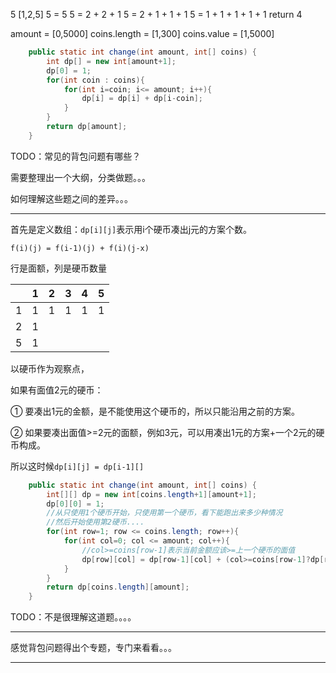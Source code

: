 5 [1,2,5]
5 = 5
5 = 2 + 2 + 1
5 = 2 + 1 + 1 + 1
5 = 1 + 1 + 1 + 1 + 1
return 4

amount = [0,5000]
coins.length = [1,300]
coins.value = [1,5000]





```java
    public static int change(int amount, int[] coins) {
        int dp[] = new int[amount+1];
        dp[0] = 1;
        for(int coin : coins){
            for(int i=coin; i<= amount; i++){
                dp[i] = dp[i] + dp[i-coin];
            }
        }
        return dp[amount];
    }
```





TODO：常见的背包问题有哪些？

需要整理出一个大纲，分类做题。。。

如何理解这些题之间的差异。。。

---

首先是定义数组：`dp[i][j]`表示用i个硬币凑出j元的方案个数。

`f(i)(j) = f(i-1)(j) + f(i)(j-x)`



行是面额，列是硬币数量

|      | 1    | 2    | 3    | 4    | 5    |
| ---- | ---- | ---- | ---- | ---- | ---- |
| 1    | 1    | 1    | 1    | 1    | 1    |
| 2    | 1    |      |      |      |      |
| 5    | 1    |      |      |      |      |

以硬币作为观察点，

如果有面值2元的硬币：

① 要凑出1元的金额，是不能使用这个硬币的，所以只能沿用之前的方案。

② 如果要凑出面值>=2元的面额，例如3元，可以用凑出1元的方案+一个2元的硬币构成。

所以这时候`dp[i][j] = dp[i-1][]`

```java
    public static int change(int amount, int[] coins) {
        int[][] dp = new int[coins.length+1][amount+1];
        dp[0][0] = 1;
        //从只使用1个硬币开始，只使用第一个硬币，看下能跑出来多少种情况
        //然后开始使用第2硬币....
        for(int row=1; row <= coins.length; row++){
            for(int col=0; col <= amount; col++){
                //col>=coins[row-1]表示当前金额应该>=上一个硬币的面值
                dp[row][col] = dp[row-1][col] + (col>=coins[row-1]?dp[row][col-coins[row-1]]:0);
            }
        }
        return dp[coins.length][amount];
    }
```

TODO：不是很理解这道题。。。。



---

感觉背包问题得出个专题，专门来看看。。。

---













































